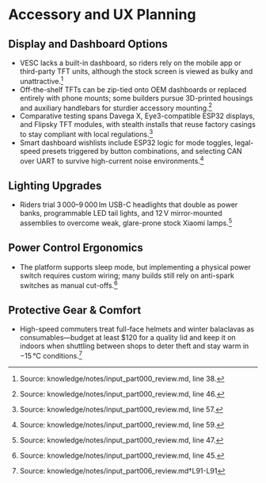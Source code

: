 # Accessory and UX Planning

## Display and Dashboard Options

- VESC lacks a built-in dashboard, so riders rely on the mobile app or third-party TFT units, although the stock screen is viewed as bulky and unattractive.[^dashboard_gap]
- Off-the-shelf TFTs can be zip-tied onto OEM dashboards or replaced entirely with phone mounts; some builders pursue 3D-printed housings and auxiliary handlebars for sturdier accessory mounting.[^tft_mounts]
- Comparative testing spans Davega X, Eye3-compatible ESP32 displays, and Flipsky TFT modules, with stealth installs that reuse factory casings to stay compliant with local regulations.[^display_comparison]
- Smart dashboard wishlists include ESP32 logic for mode toggles, legal-speed presets triggered by button combinations, and selecting CAN over UART to survive high-current noise environments.[^smart_dash_roadmap]

## Lighting Upgrades

- Riders trial 3 000–9 000 lm USB-C headlights that double as power banks, programmable LED tail lights, and 12 V mirror-mounted assemblies to overcome weak, glare-prone stock Xiaomi lamps.[^lighting_tests]

## Power Control Ergonomics

- The platform supports sleep mode, but implementing a physical power switch requires custom wiring; many builds still rely on anti-spark switches as manual cut-offs.[^sleep_wiring]

## Protective Gear & Comfort

- High-speed commuters treat full-face helmets and winter balaclavas as consumables—budget at least $120 for a quality lid and keep it on indoors when shuttling between shops to deter theft and stay warm in −15 °C conditions.[^winter-helmets]

[^dashboard_gap]: Source: knowledge/notes/input_part000_review.md, line 38.
[^tft_mounts]: Source: knowledge/notes/input_part000_review.md, line 46.
[^display_comparison]: Source: knowledge/notes/input_part000_review.md, line 57.
[^smart_dash_roadmap]: Source: knowledge/notes/input_part000_review.md, line 59.
[^lighting_tests]: Source: knowledge/notes/input_part000_review.md, line 47.
[^sleep_wiring]: Source: knowledge/notes/input_part000_review.md, line 45.
[^winter-helmets]: Source: knowledge/notes/input_part006_review.md†L91-L91
